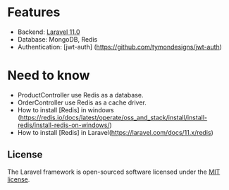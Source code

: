 # Features

- Backend: [Laravel 11.0](https://laravel.com/docs/11.x/installation)
- Database: MongoDB, Redis
- Authentication: [jwt-auth] (https://github.com/tymondesigns/jwt-auth)


# Need to know

- ProductController use Redis as a database.
- OrderController use Redis as a cache driver.
- How to install [Redis] in windows (https://redis.io/docs/latest/operate/oss_and_stack/install/install-redis/install-redis-on-windows/)
- How to install [Redis] in Laravel(https://laravel.com/docs/11.x/redis)


## License

The Laravel framework is open-sourced software licensed under the [MIT license](https://opensource.org/licenses/MIT).
